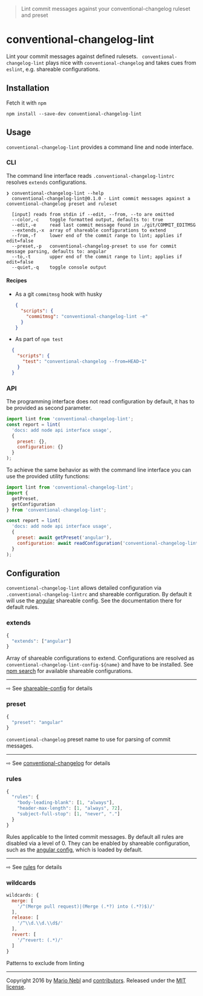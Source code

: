 > Lint commit messages against your conventional-changelog ruleset and preset

# conventional-changelog-lint
Lint your commit messages against defined rulesets. ` conventional-changelog-lint` plays nice with `conventional-changelog` and takes cues from `eslint`, e.g. shareable configurations.

## Installation
Fetch it with `npm`
```shell
npm install --save-dev conventional-changelog-lint
```

## Usage
`conventional-changelog-lint` provides a command line and node interface.
### CLI
The command line interface reads `.conventional-changelog-lintrc` resolves `extends` configurations.
```shell
❯ conventional-changelog-lint --help
  conventional-changelog-lint@0.1.0 - Lint commit messages against a conventional-changelog preset and ruleset

  [input] reads from stdin if --edit, --from, --to are omitted
  --color,-c    toggle formatted output, defaults to: true
  --edit,-e     read last commit message found in ./git/COMMIT_EDITMSG
  --extends,-x  array of shareable configurations to extend
  --from,-f     lower end of the commit range to lint; applies if edit=false
  --preset,-p   conventional-changelog-preset to use for commit message parsing, defaults to: angular
  --to,-t       upper end of the commit range to lint; applies if edit=false
  --quiet,-q    toggle console output

```

#### Recipes
* As a git `commitmsg` hook with husky
  ```json
  {
    "scripts": {
      "commitmsg": "conventional-changelog-lint -e"
    }
  }
  ```
* As part of `npm test`
```json
  {
    "scripts": {
      "test": "conventional-changelog --from=HEAD~1"
    }
  }
```

### API
The programming interface does not read configuration by default, it has to be provided as second parameter.
```js
import lint from 'conventional-changelog-lint';
const report = lint(
  'docs: add node api interface usage',
  {
    preset: {},
    configuration: {}
  }
);
```

To achieve the same behavior as with the command line interface you can use the provided utility functions:
```js
import lint from 'conventional-changelog-lint';
import {
  getPreset,
  getConfiguration
} from 'conventional-changelog-lint';

const report = lint(
  'docs: add node api interface usage',
  {
    preset: await getPreset('angular'),
    configuration: await readConfiguration('conventional-changelog-lint')
  }
);
```

## Configuration
`conventional-changelog-lint` allows detailed configuration via `.conventional-changelog-lintrc` and shareable configuration. By default it will use the [angular](https://github.com/marionebl/conventional-changelog-lint-config-angular#rules) shareable config. See the documentation there for default rules.

### extends
```js
{
  "extends": ["angular"]
}
```
Array of shareable configurations to extend. Configurations are resolved as `conventional-changelog-lint-config-${name}` and have to be installed. See [npm search](https://www.npmjs.com/search?q=conventional-changelog-lint-config) for available shareable configurations.

---
⇨ See [shareable-config](./documentation/shareable-config.md) for details

### preset
```js
{
  "preset": "angular"
}
```
`conventional-changelog` preset name to use for parsing of commit messages.

---
⇨ See [conventional-changelog](https://github.com/ajoslin/conventional-changelog#preset) for details

### rules
```js
{
  "rules": {
    "body-leading-blank": [1, "always"],
    "header-max-length": [1, "always", 72],
    "subject-full-stop": [1, "never", "."]
  }
}
```
Rules applicable to the linted commit messages. By default all rules are disabled via a level of 0. They can be enabled by shareable configuration, such as the [angular config](/marionebl/conventional-changelog-lint-config-angular), which is loaded by default.

---
⇨ See [rules](./documentation/rules.md) for details

### wildcards
```js
wildcards: {
  merge: [
    '/^(Merge pull request)|(Merge (.*?) into (.*?)$)/'
  ],
  release: [
    '/^\\d.\\d.\\d$/'
  ],
  revert: [
    '/^revert: (.*)/'
  ]
}
```
Patterns to exclude from linting

---
Copyright 2016 by [Mario Nebl](https://github.com/marionebl) and [contributors](./graphs/contributors). Released under the [MIT license]('./license.md').
